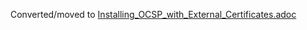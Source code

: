 Converted/moved to [Installing_OCSP_with_External_Certificates.adoc](../ocsp/Installing_OCSP_with_External_Certificates.adoc)